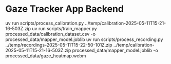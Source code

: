 # Gaze Tracker App Backend

uv run scripts/process_calibration.py ../temp/calibration-2025-05-11T15-21-16-503Z.zip
uv run scripts/train_mapper.py processed_data/calibration_dataset.csv -o processed_data/mapper_model.joblib
uv run scripts/process_recording.py ../temp/recordings-2025-05-11T15-22-50-101Z.zip ../temp/calibration-2025-05-11T15-21-16-503Z.zip processed_data/mapper_model.joblib -o processed_data/gaze_heatmap.webm
